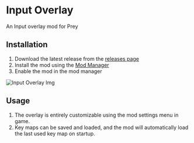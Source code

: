 # Input Overlay
 An Input overlay mod for Prey

## Installation
1. Download the latest release from the [releases page]()
2. Install the mod using the [Mod Manager]()
3. Enable the mod in the mod manager


![Input Overlay Img](https://user-images.githubusercontent.com/11778849/210720690-c4cc1c4e-f2ea-4791-af0f-48081ec0edce.png)

## Usage
1. The overlay is entirely customizable using the mod settings menu in game. 
2. Key maps can be saved and loaded, and the mod will automatically load the last used key map on startup.
